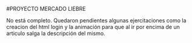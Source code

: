 #PROYECTO MERCADO LIEBRE

No está completo. Quedaron pendientes algunas ejercitaciones como la creacion del html login y la animación para que al ir por encima de un articulo salga la descripción del mismo.